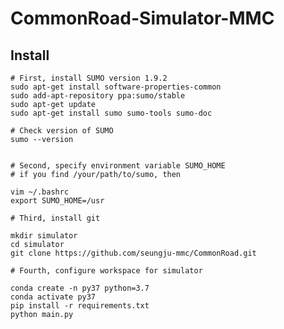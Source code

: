 # CommonRoad-Simulator-MMC



<h2> Install </h2>

    # First, install SUMO version 1.9.2
    sudo apt-get install software-properties-common
    sudo add-apt-repository ppa:sumo/stable
    sudo apt-get update
    sudo apt-get install sumo sumo-tools sumo-doc

    # Check version of SUMO
    sumo --version
    

    # Second, specify environment variable SUMO_HOME
    # if you find /your/path/to/sumo, then

    vim ~/.bashrc
    export SUMO_HOME=/usr

    # Third, install git

    mkdir simulator
    cd simulator
    git clone https://github.com/seungju-mmc/CommonRoad.git

    # Fourth, configure workspace for simulator

    conda create -n py37 python=3.7
    conda activate py37
    pip install -r requirements.txt
    python main.py